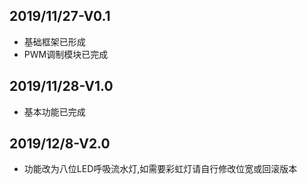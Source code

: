 ## 2019/11/27-V0.1
* 基础框架已形成
* PWM调制模块已完成
## 2019/11/28-V1.0
* 基本功能已完成
## 2019/12/8-V2.0
* 功能改为八位LED呼吸流水灯,如需要彩虹灯请自行修改位宽或回滚版本